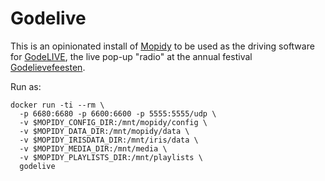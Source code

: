 # Godelive

This is an opinionated install of [Mopidy](https://mopidy.com/) to be used as the driving software for [GodeLIVE](https://radio.godelievefeesten.be/), the live pop-up "radio" at the annual festival [Godelievefeesten](https://www.godelievefeesten.be/).

Run as:

```
docker run -ti --rm \
  -p 6680:6680 -p 6600:6600 -p 5555:5555/udp \
  -v $MOPIDY_CONFIG_DIR:/mnt/mopidy/config \
  -v $MOPIDY_DATA_DIR:/mnt/mopidy/data \
  -v $MOPIDY_IRISDATA_DIR:/mnt/iris/data \
  -v $MOPIDY_MEDIA_DIR:/mnt/media \
  -v $MOPIDY_PLAYLISTS_DIR:/mnt/playlists \
  godelive
```
